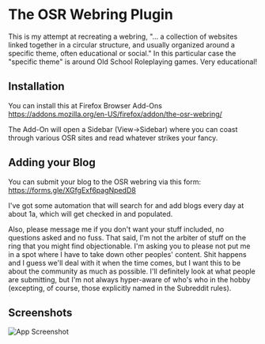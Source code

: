 
# The OSR Webring Plugin

This is my attempt at recreating a webring, "... a collection of websites linked together in a circular structure, and usually organized around a specific theme, often educational or social." In this particular case the "specific theme" is around Old School Roleplaying games. Very educational!



## Installation

You can install this at Firefox Browser Add-Ons  https://addons.mozilla.org/en-US/firefox/addon/the-osr-webring/ 

The Add-On will open a Sidebar (View->Sidebar) where you can coast through various OSR sites and read whatever strikes your fancy.
    
## Adding your Blog

You can submit your blog to the OSR webring via this form: https://forms.gle/XGfgExf6pagNpedD8

I've got some automation that will search for and add blogs every day at about 1a, which will get checked in and populated.

Also, please message me if you don't want your stuff included, no questions asked and no fuss. That said, I'm not the arbiter of stuff on the ring that you might find objectionable. I'm asking you to please not put me in a spot where I have to take down other peoples' content. Shit happens and I guess we'll deal with it when the time comes, but I want this to be about the community as much as possible. I'll definitely look at what people are submitting, but I'm not always hyper-aware of who's who in the hobby (excepting, of course, those explicitly named in the Subreddit rules).



## Screenshots

![App Screenshot](https://addons.mozilla.org/user-media/previews/full/284/284026.png?modified=1687314683)

